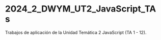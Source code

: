# 2024_2_DWYM_UT2_JavaScript_TAs
Trabajos de aplicación de la Unidad Temática 2 JavaScript (TA 1 - 12).
